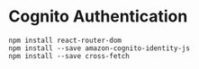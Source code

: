 # Cognito Authentication

```
npm install react-router-dom
npm install --save amazon-cognito-identity-js
npm install --save cross-fetch
```
